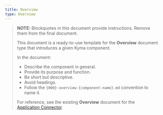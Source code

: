 ```yaml
---
title: Overview
type: Overview
---
```


>**NOTE:** Blockquotes in this document provide instructions. Remove them from the final document.
>
> This document is a ready-to-use template for the **Overview** document type that introduces a given Kyma component.
>
>  In the document:
> * Describe the component in general.
> * Provide its purpose and function.
> * Be short but descriptive.
> * Avoid headings.
> * Follow the `{000}-overview-{component-name}.md` convention to name it.
>
> For reference, see the existing **Overview** document for the [Application Connector](https://github.com/kyma-project/kyma/blob/master/docs/application-connector/docs/001-overview-application-connector.md).
